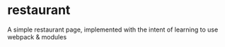 # restaurant

A simple restaurant page, implemented with the intent of learning to use webpack & modules
